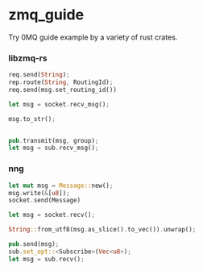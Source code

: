 # zmq_guide
Try 0MQ guide example by a variety of rust crates.

### libzmq-rs

```rust
req.send(String);
rep.route(String, RoutingId);
req.send(msg.set_routing_id())

let msg = socket.recv_msg();

msg.to_str();


pub.transmit(msg, group);
let msg = sub.recv_msg();
```

### nng

```rust
let mut msg = Message::new();
msg.write(&[u8]);
socket.send(Message)

let msg = socket.recv();

String::from_utf8(msg.as_slice().to_vec()).unwrap();

pub.send(msg);
sub.set_opt::<Subscribe>(Vec<u8>);
let msg = sub.recv();
```